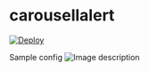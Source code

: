 # carousellalert

[![Deploy](https://www.herokucdn.com/deploy/button.svg)](https://heroku.com/deploy?template=https://github.com/2gavy/carousellalert)

Sample config
![Image description](link-to-image)